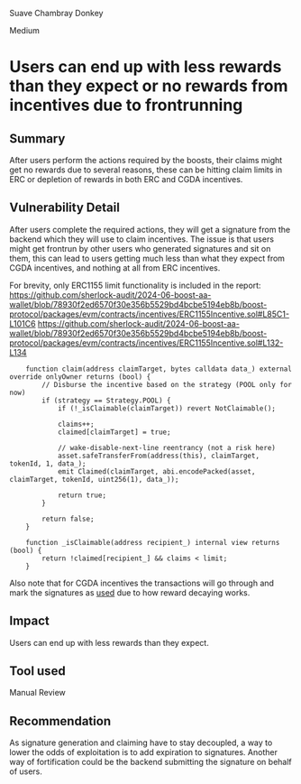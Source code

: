 Suave Chambray Donkey

Medium

# Users can end up with less rewards than they expect or no rewards from incentives due to frontrunning

## Summary
After users perform the actions required by the boosts, their claims might get no rewards due to several reasons, these can be hitting claim limits in ERC or depletion of rewards in both ERC and CGDA incentives.
## Vulnerability Detail
After users complete the required actions, they will get a signature from the backend which they will use to claim incentives. The issue is that users might get frontrun by other users who generated signatures and sit on them, this can lead to users getting much less than what they expect from CGDA incentives, and nothing at all from ERC incentives.

For brevity, only ERC1155 limit functionality is included in the report:
https://github.com/sherlock-audit/2024-06-boost-aa-wallet/blob/78930f2ed6570f30e356b5529bd4bcbe5194eb8b/boost-protocol/packages/evm/contracts/incentives/ERC1155Incentive.sol#L85C1-L101C6
https://github.com/sherlock-audit/2024-06-boost-aa-wallet/blob/78930f2ed6570f30e356b5529bd4bcbe5194eb8b/boost-protocol/packages/evm/contracts/incentives/ERC1155Incentive.sol#L132-L134
```solidity
    function claim(address claimTarget, bytes calldata data_) external override onlyOwner returns (bool) {
        // Disburse the incentive based on the strategy (POOL only for now)
        if (strategy == Strategy.POOL) {
            if (!_isClaimable(claimTarget)) revert NotClaimable();

            claims++;
            claimed[claimTarget] = true;

            // wake-disable-next-line reentrancy (not a risk here)
            asset.safeTransferFrom(address(this), claimTarget, tokenId, 1, data_);
            emit Claimed(claimTarget, abi.encodePacked(asset, claimTarget, tokenId, uint256(1), data_));

            return true;
        }

        return false;
    }

    function _isClaimable(address recipient_) internal view returns (bool) {
        return !claimed[recipient_] && claims < limit;
    }
```
Also note that for CGDA incentives the transactions will go through and mark the signatures as [used](https://github.com/sherlock-audit/2024-06-boost-aa-wallet/blob/78930f2ed6570f30e356b5529bd4bcbe5194eb8b/boost-protocol/packages/evm/contracts/incentives/CGDAIncentive.sol#L85C1-L100) due to how reward decaying works.
## Impact
Users can end up with less rewards than they expect.

## Tool used

Manual Review

## Recommendation
As signature generation and claiming have to stay decoupled, a way to lower the odds of exploitation is to add expiration to signatures. Another way of fortification could be the backend submitting the signature on behalf of users.